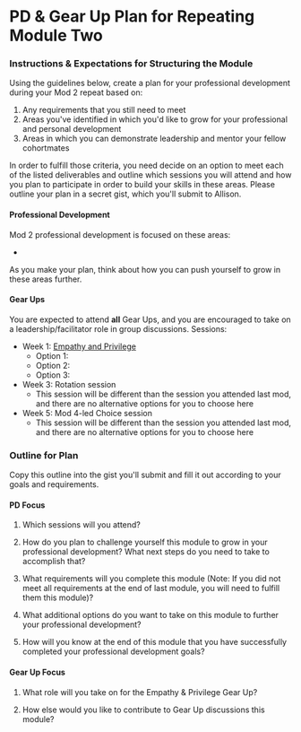 # PD & Gear Up Plan for Repeating Module Two

### Instructions & Expectations for Structuring the Module
Using the guidelines below, create a plan for your professional development during your Mod 2 repeat based on:

1. Any requirements that you still need to meet 
2. Areas you've identified in which you'd like to grow for your professional and personal development
3. Areas in which you can demonstrate leadership and mentor your fellow cohortmates

In order to fulfill those criteria, you need decide on an option to meet each of the listed deliverables and outline which sessions you will attend and how you plan to participate in order to build your skills in these areas. Please outline your plan in a secret gist, which you'll submit to Allison. 

#### Professional Development
Mod 2 professional development is focused on these areas:

* 

As you make your plan, think about how you can push yourself to grow in these areas further.



#### Gear Ups 
You are expected to attend **all** Gear Ups, and you are encouraged to take on a leadership/facilitator role in group discussions. Sessions:

* Week 1: [Empathy and Privilege](https://github.com/turingschool/gear-up/blob/master/Mod2_Week1_Empathy_and_Privilege.markdown)
    * Option 1: 
    * Option 2:
    * Option 3: 
* Week 3: Rotation session
     * This session will be different than the session you attended last mod, and there are no alternative options for you to choose here
* Week 5: Mod 4-led Choice session 
     * This session will be different than the session you attended last mod, and there are no alternative options for you to choose here

### Outline for Plan
Copy this outline into the gist you'll submit and fill it out according to your goals and requirements.

#### PD Focus

1. Which sessions will you attend?

2. How do you plan to challenge yourself this module to grow in your professional development? What next steps do you need to take to accomplish that?

3. What requirements will you complete this module (Note: If you did not meet all requirements at the end of last module, you will need to fulfill them this module)?

4. What additional options do you want to take on this module to further your professional development?

5. How will you know at the end of this module that you have successfully completed your professional development goals?

#### Gear Up Focus

1. What role will you take on for the Empathy & Privilege Gear Up? 

2. How else would you like to contribute to Gear Up discussions this module?

